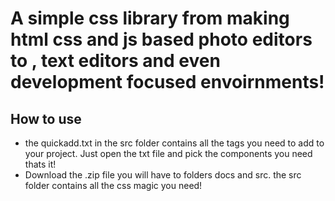 # A simple css library from making html css and js based photo editors to , text editors and even development focused envoirnments!

## How to use

- the quickadd.txt in the src folder contains all the tags you need to add to your project. Just open the txt file and pick the components you need thats it!
- Download the .zip file you will have to folders docs and src. the src folder contains all the css magic you need!
